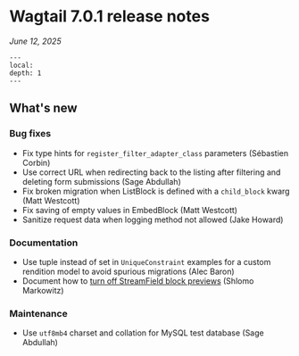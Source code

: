 # Wagtail 7.0.1 release notes

_June 12, 2025_

```{contents}
---
local:
depth: 1
---
```

## What's new

### Bug fixes

 * Fix type hints for `register_filter_adapter_class` parameters (Sébastien Corbin)
 * Use correct URL when redirecting back to the listing after filtering and deleting form submissions (Sage Abdullah)
 * Fix broken migration when ListBlock is defined with a `child_block` kwarg (Matt Westcott)
 * Fix saving of empty values in EmbedBlock (Matt Westcott)
 * Sanitize request data when logging method not allowed (Jake Howard)

### Documentation

 * Use tuple instead of set in `UniqueConstraint` examples for a custom rendition model to avoid spurious migrations (Alec Baron)
 * Document how to [turn off StreamField block previews](turning_off_block_previews) (Shlomo Markowitz)

### Maintenance

 * Use `utf8mb4` charset and collation for MySQL test database (Sage Abdullah)

